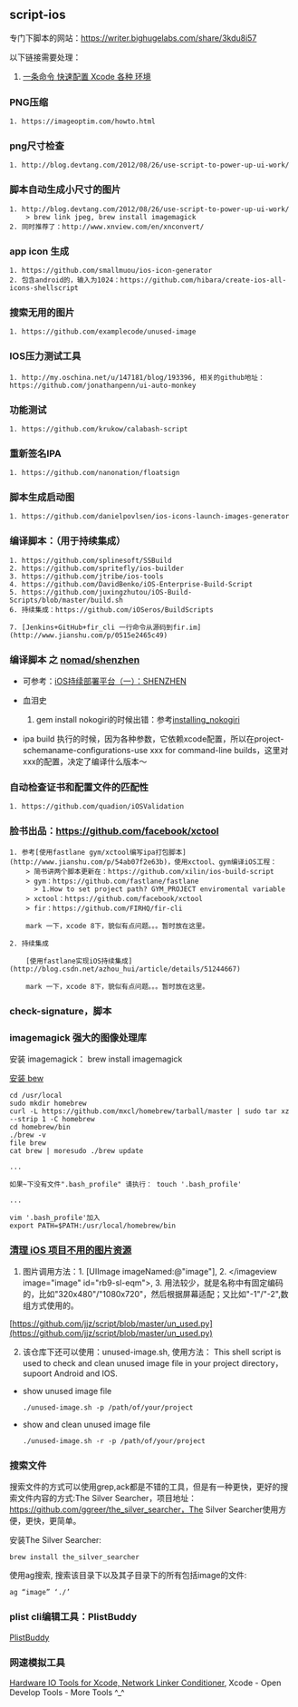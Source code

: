 ## script-ios

专门下脚本的网站：https://writer.bighugelabs.com/share/3kdu8i57

以下链接需要处理：
1. [一条命令 快速配置 Xcode 各种 环境](https://my.oschina.net/u/727843/blog/731322)

### PNG压缩
    1. https://imageoptim.com/howto.html

### png尺寸检查
    1. http://blog.devtang.com/2012/08/26/use-script-to-power-up-ui-work/

### 脚本自动生成小尺寸的图片
    1. http://blog.devtang.com/2012/08/26/use-script-to-power-up-ui-work/
        > brew link jpeg, brew install imagemagick
    2. 同时推荐了：http://www.xnview.com/en/xnconvert/

### app icon 生成
    1. https://github.com/smallmuou/ios-icon-generator
    2. 包含android的，输入为1024：https://github.com/hibara/create-ios-all-icons-shellscript

### 搜索无用的图片
    1. https://github.com/examplecode/unused-image

### IOS压力测试工具
    1. http://my.oschina.net/u/147181/blog/193396, 相关的github地址：https://github.com/jonathanpenn/ui-auto-monkey

### 功能测试
    1. https://github.com/krukow/calabash-script

### 重新签名IPA
    1. https://github.com/nanonation/floatsign

### 脚本生成启动图
    1. https://github.com/danielpovlsen/ios-icons-launch-images-generator

### 编译脚本：（用于持续集成）
    1. https://github.com/splinesoft/SSBuild
    2. https://github.com/spritefly/ios-builder
    3. https://github.com/jtribe/ios-tools
    4. https://github.com/DavidBenko/iOS-Enterprise-Build-Script
    5. https://github.com/juxingzhutou/iOS-Build-Scripts/blob/master/build.sh
    6. 持续集成：https://github.com/iOSeros/BuildScripts

    7. [Jenkins+GitHub+fir_cli 一行命令从源码到fir.im](http://www.jianshu.com/p/0515e2465c49)

### 编译脚本 之 [nomad/shenzhen](https://github.com/nomad/shenzhen)

  * 可参考：[iOS持续部署平台（一）：SHENZHEN](http://blog.csdn.net/ljj_saver/article/details/47009723)

  * 血泪史
    1. gem install nokogiri的时候出错：参考[installing_nokogiri](http://www.nokogiri.org/tutorials/installing_nokogiri.html)

  * ipa build 执行的时候，因为各种参数，它依赖xcode配置，所以在project-schemaname-configurations-use xxx for command-line builds，这里对xxx的配置，决定了编译什么版本～

### 自动检查证书和配置文件的匹配性
    1. https://github.com/quadion/iOSValidation

### 脸书出品：https://github.com/facebook/xctool

    1. 参考[使用fastlane gym/xctool编写ipa打包脚本](http://www.jianshu.com/p/54ab07f2e63b)，使用xctool、gym编译iOS工程：
        > 简书讲两个脚本更新在：https://github.com/xilin/ios-build-script
        > gym：https://github.com/fastlane/fastlane
          > 1.How to set project path? GYM_PROJECT enviromental variable
        > xctool：https://github.com/facebook/xctool
        > fir：https://github.com/FIRHQ/fir-cli

        mark 一下，xcode 8下，貌似有点问题。。。暂时放在这里。

    2. 持续集成

        [使用fastlane实现iOS持续集成](http://blog.csdn.net/azhou_hui/article/details/51244667)

        mark 一下，xcode 8下，貌似有点问题。。。暂时放在这里。

### check-signature，脚本


### imagemagick 强大的图像处理库

安装 imagemagick：
brew install imagemagick

[安装 bew](http://webmedia.blog.163.com/blog/static/416695020123261226695/)
```
cd /usr/local
sudo mkdir homebrew
curl -L https://github.com/mxcl/homebrew/tarball/master | sudo tar xz --strip 1 -C homebrew
cd homebrew/bin
./brew -v
file brew
cat brew | moresudo ./brew update

...

如果~下没有文件".bash_profile" 请执行： touch '.bash_profile'

...

vim '.bash_profile'加入
export PATH=$PATH:/usr/local/homebrew/bin
```

### [清理 iOS 项目不用的图片资源](http://www.cocoachina.com/ios/20160531/16536.html)

  1. 图片调用方法：1. [UIImage imageNamed:@"image"], 2. <imageview image="image" id="rb9-sl-eqm"></imageview image="image" id="rb9-sl-eqm">, 3. 用法较少，就是名称中有固定编码的，比如"320x480"/"1080x720"，然后根据屏幕适配；又比如"-1"/"-2",数组方式使用的。

  [https://github.com/jjz/script/blob/master/un_used.py](https://github.com/jjz/script/blob/master/un_used.py)

  2. 该仓库下还可以使用：unused-image.sh, 使用方法：
  This shell script is used to check and clean unused image file in your project  directory，supoort Android and IOS.
  * show unused image file
      ```
      ./unused-image.sh -p /path/of/your/project
      ```
  * show and clean unused image file
      ```
      ./unused-image.sh -r -p /path/of/your/project
      ```

### 搜索文件

搜索文件的方式可以使用grep,ack都是不错的工具，但是有一种更快，更好的搜索文件内容的方式:The Silver Searcher，项目地址：https://github.com/ggreer/the_silver_searcher，The Silver Searcher使用方便，更快，更简单。

安装The Silver Searcher:
```
brew install the_silver_searcher
```

使用ag搜索, 搜索该目录下以及其子目录下的所有包括image的文件:
```
ag “image” ‘./’
```

### plist cli编辑工具：PlistBuddy

[PlistBuddy](http://blog.csdn.net/a351945755/article/details/46561249)

### 网速模拟工具

[Hardware IO Tools for Xcode, Network Linker Conditioner](http://www.cnblogs.com/qiyer/p/5363983.html), Xcode - Open Develop Tools - More Tools ^_^
